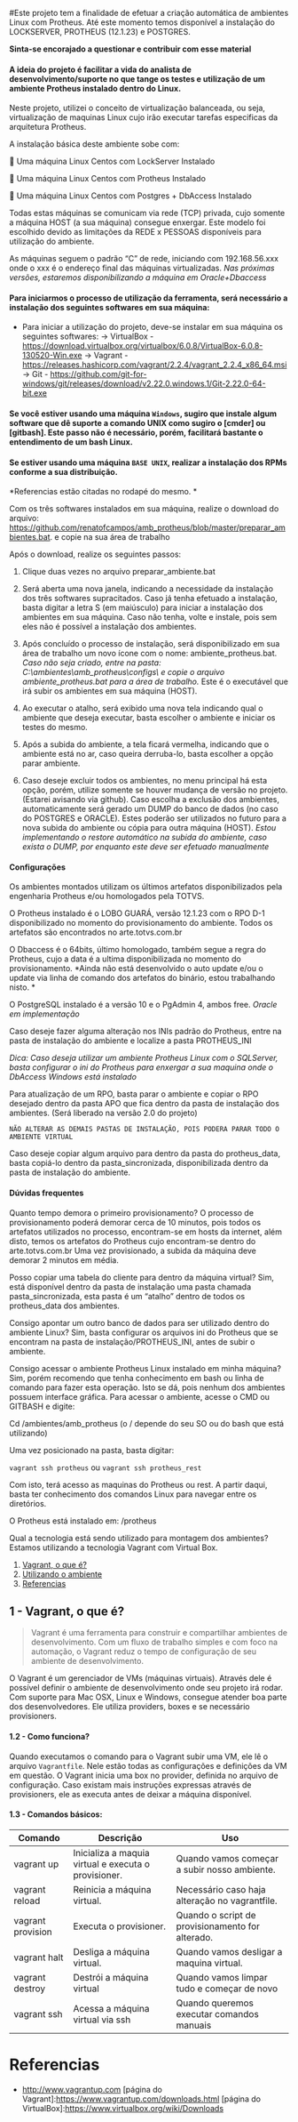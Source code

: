 #Este projeto tem a finalidade de efetuar a criação automática de ambientes Linux com Protheus. Até este momento temos disponível a instalação do LOCKSERVER, PROTHEUS (12.1.23) e POSTGRES.

**Sinta-se encorajado a questionar e contribuir com esse material**

#### A ideia do projeto é facilitar a vida do analista de desenvolvimento/suporte no que tange os testes e utilização de um ambiente Protheus instalado dentro do Linux.
Neste projeto, utilizei o conceito de virtualização balanceada, ou seja, virtualização de maquinas Linux cujo irão executar tarefas especificas da arquitetura Protheus.

A instalação básica deste ambiente sobe com:

 Uma máquina Linux Centos com LockServer Instalado

 Uma máquina Linux Centos com Protheus Instalado

 Uma máquina Linux Centos com Postgres + DbAccess Instalado

Todas estas máquinas se comunicam via rede (TCP) privada, cujo somente a máquina HOST (a sua máquina) consegue enxergar. Este modelo foi escolhido devido as limitações da REDE x PESSOAS disponíveis para utilização do ambiente.

As máquinas seguem o padrão “C” de rede, iniciando com 192.168.56.xxx onde o xxx é o endereço final das máquinas virtualizadas.
*Nas próximas versões, estaremos disponibilizando a máquina em Oracle+Dbaccess*

#### Para iniciarmos o processo de utilização da ferramenta, será necessário a instalação dos seguintes softwares em sua máquina:
- Para iniciar a utilização do projeto, deve-se instalar em sua máquina os seguintes softwares:
  -> VirtualBox - https://download.virtualbox.org/virtualbox/6.0.8/VirtualBox-6.0.8-130520-Win.exe
  -> Vagrant - https://releases.hashicorp.com/vagrant/2.2.4/vagrant_2.2.4_x86_64.msi
  -> Git - https://github.com/git-for-windows/git/releases/download/v2.22.0.windows.1/Git-2.22.0-64-bit.exe

#### Se você estiver usando uma máquina ```Windows```, sugiro que instale algum software que dê suporte a comando UNIX como sugiro o [cmder] ou [gitbash]. Este passo não é necessário, porém, facilitará bastante o entendimento de um bash Linux.

#### Se estiver usando uma máquina ```BASE UNIX```, realizar a instalação dos RPMs conforme a sua distribuição.
*Referencias estão citadas no rodapé do mesmo. *

Com os três softwares instalados em sua máquina, realize o download do arquivo: https://github.com/renatofcampos/amb_protheus/blob/master/preparar_ambientes.bat. e copie na sua área de trabalho

Após o download, realize os seguintes passos:

1. Clique duas vezes no arquivo preparar_ambiente.bat

2. Será aberta uma nova janela, indicando a necessidade da instalação dos três softwares supracitados. 
	Caso já tenha efetuado a instalação, basta digitar a letra S (em maiúsculo) para iniciar a instalação dos ambientes em sua máquina. 
Caso não tenha, volte e instale, pois sem eles não é possível a instalação dos ambientes.

3. Após concluído o processo de instalação, será disponibilizado em sua área de trabalho um novo ícone com o nome: ambiente_protheus.bat. 
*Caso não seja criado, entre na pasta: C:\ambientes\amb_protheus\configs\ e copie o arquivo ambiente_protheus.bat para a área de trabalho.*
	Este é o executável que irá subir os ambientes em sua máquina (HOST).

4. Ao executar o atalho, será exibido uma nova tela indicando qual o ambiente que deseja executar, basta escolher o ambiente e iniciar os testes do mesmo.

5. Após a subida do ambiente, a tela ficará vermelha, indicando que o ambiente está no ar, caso queira derruba-lo, basta escolher a opção parar ambiente.

6. Caso deseje excluir todos os ambientes, no menu principal há esta opção, porém, utilize somente se houver mudança de versão no projeto. (Estarei avisando via github). 
	Caso escolha a exclusão dos ambientes, automaticamente será gerado um DUMP do banco de dados (no caso do POSTGRES e ORACLE). Estes poderão ser utilizados no futuro para a nova subida do ambiente ou cópia para outra máquina (HOST).
	*Estou implementando o restore automático na subida do ambiente, caso exista o DUMP, por enquanto este deve ser efetuado manualmente*


#### Configurações

Os ambientes montados utilizam os últimos artefatos disponibilizados pela engenharia Protheus e/ou homologados pela TOTVS.

O Protheus instalado é o LOBO GUARÁ, versão 12.1.23 com o RPO D-1 disponibilizado no momento do provisionamento do ambiente. Todos os artefatos são encontrados no arte.totvs.com.br

O Dbaccess é o 64bits, último homologado, também segue a regra do Protheus, cujo a data é a ultima disponibilizada no momento do provisionamento.
*Ainda não está desenvolvido o auto update e/ou o update via linha de comando dos artefatos do binário, estou trabalhando nisto. *

O PostgreSQL instalado é a versão 10 e o PgAdmin 4, ambos free. 
*Oracle em implementação*

Caso deseje fazer alguma alteração nos INIs padrão do Protheus, entre na pasta de instalação do ambiente e localize a pasta PROTHEUS_INI

*Dica: Caso deseja utilizar um ambiente Protheus Linux com o SQLServer, basta configurar o ini do Protheus para enxergar a sua maquina onde o DbAccess Windows está instalado* 

Para atualização de um RPO, basta parar o ambiente e copiar o RPO desejado dentro da pasta APO que fica dentro da pasta de instalação dos ambientes. (Será liberado na versão 2.0 do projeto)

```NÃO ALTERAR AS DEMAIS PASTAS DE INSTALAÇÃO, POIS PODERA PARAR TODO O AMBIENTE VIRTUAL```

Caso deseje copiar algum arquivo para dentro da pasta do protheus_data, basta copiá-lo dentro da pasta_sincronizada, disponibilizada dentro da pasta de instalação do ambiente.

#### Dúvidas frequentes

Quanto tempo demora o primeiro provisionamento?
O processo de provisionamento poderá demorar cerca de 10 minutos, pois todos os artefatos utilizados no processo, encontram-se em hosts da internet, além disto, temos os artefatos do Protheus cujo encontram-se dentro do arte.totvs.com.br 
	Uma vez provisionado, a subida da máquina deve demorar 2 minutos em média. 

Posso copiar uma tabela do cliente para dentro da máquina virtual?
	Sim, está disponível dentro da pasta de instalação uma pasta chamada pasta_sincronizada, esta pasta é um “atalho” dentro de todos os protheus_data dos ambientes.

Consigo apontar um outro banco de dados para ser utilizado dentro do ambiente Linux?
	Sim, basta configurar os arquivos ini do Protheus que se encontram na pasta de instalação/PROTHEUS_INI, antes de subir o ambiente.

Consigo acessar o ambiente Protheus Linux instalado em minha máquina?
	Sim, porém recomendo que tenha conhecimento em bash ou linha de comando para fazer esta operação. Isto se dá, pois nenhum dos ambientes possuem interface gráfica.
	Para acessar o ambiente, acesse o CMD ou GITBASH e digite:

Cd /ambientes/amb_protheus (o / depende do seu SO ou do bash que está utilizando)

Uma vez posicionado na pasta, basta digitar:

```vagrant ssh protheus``` ou ```vagrant ssh protheus_rest```

Com isto, terá acesso as maquinas do Protheus ou rest. A partir daqui, basta ter conhecimento dos comandos Linux para navegar entre os diretórios.

O Protheus está instalado em: /protheus

Qual a tecnologia está sendo utilizado para montagem dos ambientes?
	Estamos utilizando a tecnologia Vagrant com Virtual Box.

1. [Vagrant, o que é?](#1---vagrant-o-que-é)
1. [Utilizando o ambiente](#2---utilizando-o-ambiente)
1. [Referencias](#referencias)

## 1 - Vagrant, o que é?
>Vagrant é uma ferramenta para construir e compartilhar ambientes de desenvolvimento. Com um fluxo de trabalho simples e com foco na automação, o Vagrant reduz o tempo de configuração de seu ambiente de desenvolvimento.

O Vagrant é um gerenciador de VMs (máquinas virtuais). Através dele é possível definir o ambiente de desenvolvimento onde seu projeto irá rodar. Com suporte para Mac OSX, Linux e Windows, consegue atender boa parte dos desenvolvedores. Ele utiliza providers, boxes e se necessário provisioners.

#### 1.2 - Como funciona?
Quando executamos o comando para o Vagrant subir uma VM, ele lê o arquivo ```Vagrantfile```. Nele estão todas as configurações e definições da VM em questão. O Vagrant inicia uma box no provider, definida no arquivo de configuração. Caso existam mais instruções expressas através de provisioners, ele as executa antes de deixar a máquina disponível.

#### 1.3 - Comandos básicos:

Comando   | Descrição  | Uso
----------------------------|-------------------------------------------------------| ----------------------------------------------------
vagrant up                  | Inicializa a maquia virtual e executa o provisioner.  |Quando vamos começar a subir nosso ambiente.
vagrant reload              | Reinicia a máquina virtual.                           |Necessário caso haja alteração no vagrantfile.
vagrant provision           | Executa o provisioner.                                |Quando o script de provisionamento for alterado.
vagrant halt                | Desliga a máquina virtual.                            |Quando vamos desligar a maquina virtual.
vagrant destroy             | Destrói a máquina virtual                             |Quando vamos limpar tudo e começar de novo
vagrant ssh                 | Acessa a máquina virtual via ssh                      |Quando queremos executar comandos manuais

# Referencias

- http://www.vagrantup.com
[página do Vagrant]:https://www.vagrantup.com/downloads.html
[página do VirtualBox]:https://www.virtualbox.org/wiki/Downloads
